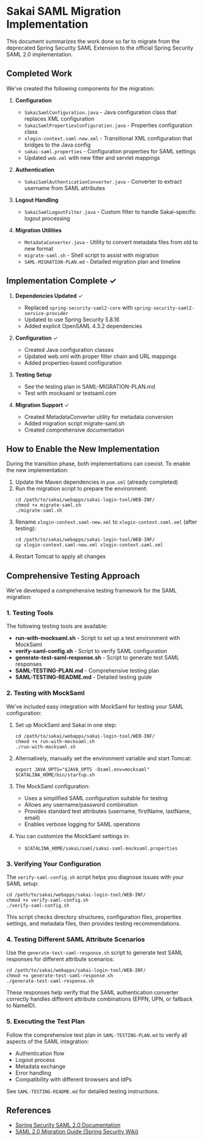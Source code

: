 # Sakai SAML Migration Implementation

This document summarizes the work done so far to migrate from the deprecated Spring Security SAML Extension to the official Spring Security SAML 2.0 implementation.

## Completed Work

We've created the following components for the migration:

1. **Configuration**
   - `SakaiSamlConfiguration.java` - Java configuration class that replaces XML configuration
   - `SakaiSamlPropertiesConfiguration.java` - Properties configuration class
   - `xlogin-context.saml-new.xml` - Transitional XML configuration that bridges to the Java config
   - `sakai-saml.properties` - Configuration properties for SAML settings
   - Updated `web.xml` with new filter and servlet mappings

2. **Authentication**
   - `SakaiSamlAuthenticationConverter.java` - Converter to extract username from SAML attributes

3. **Logout Handling**
   - `SakaiSamlLogoutFilter.java` - Custom filter to handle Sakai-specific logout processing

4. **Migration Utilities**
   - `MetadataConverter.java` - Utility to convert metadata files from old to new format
   - `migrate-saml.sh` - Shell script to assist with migration
   - `SAML-MIGRATION-PLAN.md` - Detailed migration plan and timeline

## Implementation Complete ✓

1. **Dependencies Updated** ✓
   - Replaced `spring-security-saml2-core` with `spring-security-saml2-service-provider`
   - Updated to use Spring Security 5.8.16
   - Added explicit OpenSAML 4.3.2 dependencies

2. **Configuration** ✓
   - Created Java configuration classes
   - Updated web.xml with proper filter chain and URL mappings
   - Added properties-based configuration

3. **Testing Setup**
   - See the testing plan in SAML-MIGRATION-PLAN.md
   - Test with mocksaml or testsaml.com

4. **Migration Support** ✓
   - Created MetadataConverter utility for metadata conversion
   - Added migration script migrate-saml.sh
   - Created comprehensive documentation

## How to Enable the New Implementation

During the transition phase, both implementations can coexist. To enable the new implementation:

1. Update the Maven dependencies in `pom.xml` (already completed)
2. Run the migration script to prepare the environment:
   ```
   cd /path/to/sakai/webapps/sakai-login-tool/WEB-INF/
   chmod +x migrate-saml.sh
   ./migrate-saml.sh
   ```
3. Rename `xlogin-context.saml-new.xml` to `xlogin-context.saml.xml` (after testing):
   ```
   cd /path/to/sakai/webapps/sakai-login-tool/WEB-INF/
   cp xlogin-context.saml-new.xml xlogin-context.saml.xml
   ```
4. Restart Tomcat to apply all changes

## Comprehensive Testing Approach

We've developed a comprehensive testing framework for the SAML migration:

### 1. Testing Tools

The following testing tools are available:

- **run-with-mocksaml.sh** - Script to set up a test environment with MockSaml
- **verify-saml-config.sh** - Script to verify SAML configuration
- **generate-test-saml-response.sh** - Script to generate test SAML responses
- **SAML-TESTING-PLAN.md** - Comprehensive testing plan
- **SAML-TESTING-README.md** - Detailed testing guide

### 2. Testing with MockSaml

We've included easy integration with MockSaml for testing your SAML configuration:

1. Set up MockSaml and Sakai in one step:
   ```
   cd /path/to/sakai/webapps/sakai-login-tool/WEB-INF/
   chmod +x run-with-mocksaml.sh
   ./run-with-mocksaml.sh
   ```

2. Alternatively, manually set the environment variable and start Tomcat:
   ```
   export JAVA_OPTS="$JAVA_OPTS -Dsaml.env=mocksaml"
   $CATALINA_HOME/bin/startup.sh
   ```

3. The MockSaml configuration:
   - Uses a simplified SAML configuration suitable for testing
   - Allows any username/password combination
   - Provides standard test attributes (username, firstName, lastName, email)
   - Enables verbose logging for SAML operations

4. You can customize the MockSaml settings in:
   - `$CATALINA_HOME/sakai/saml/sakai-saml-mocksaml.properties`

### 3. Verifying Your Configuration

The `verify-saml-config.sh` script helps you diagnose issues with your SAML setup:

```
cd /path/to/sakai/webapps/sakai-login-tool/WEB-INF/
chmod +x verify-saml-config.sh
./verify-saml-config.sh
```

This script checks directory structures, configuration files, properties settings, and metadata files, then provides testing recommendations.

### 4. Testing Different SAML Attribute Scenarios

Use the `generate-test-saml-response.sh` script to generate test SAML responses for different attribute scenarios:

```
cd /path/to/sakai/webapps/sakai-login-tool/WEB-INF/
chmod +x generate-test-saml-response.sh
./generate-test-saml-response.sh
```

These responses help verify that the SAML authentication converter correctly handles different attribute combinations (EPPN, UPN, or fallback to NameID).

### 5. Executing the Test Plan

Follow the comprehensive test plan in `SAML-TESTING-PLAN.md` to verify all aspects of the SAML integration:

- Authentication flow
- Logout process
- Metadata exchange
- Error handling
- Compatibility with different browsers and IdPs

See `SAML-TESTING-README.md` for detailed testing instructions.

## References

- [Spring Security SAML 2.0 Documentation](https://docs.spring.io/spring-security/reference/servlet/saml2/index.html)
- [SAML 2.0 Migration Guide (Spring Security Wiki)](https://github.com/spring-projects/spring-security/wiki/SAML-2.0-Migration-Guide)
